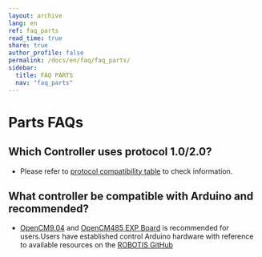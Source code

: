 ```yaml
---
layout: archive
lang: en
ref: faq_parts
read_time: true
share: true
author_profile: false
permalink: /docs/en/faq/faq_parts/
sidebar:
  title: FAQ PARTS
  nav: "faq_parts"
---
```


# Parts FAQs



## Which Controller uses protocol 1.0/2.0?
- Please refer to [protocol compatibility table](/docs/en/faq/faq_protocol_compatibility_table) to check information.

## What controller be compatible with Arduino and recommended?
- [OpenCM9.04] and  [OpenCM485 EXP Board] is recommended for users.Users have established control Arduino hardware with reference to available resources on the [ROBOTIS GitHub](https://github.com/ROBOTIS-GIT)





[OpenCM9.04]: /docs/en/parts/controller/opencm904/#introduction

[OpenCM485 EXP Board]: /docs/en/parts/controller/opencm485exp/
